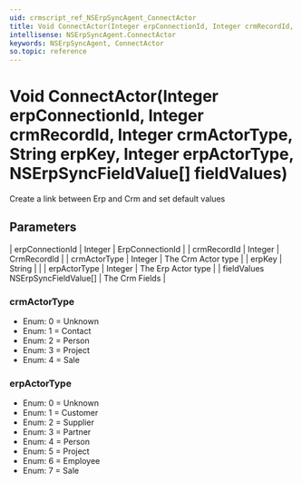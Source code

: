 ```yaml
---
uid: crmscript_ref_NSErpSyncAgent_ConnectActor
title: Void ConnectActor(Integer erpConnectionId, Integer crmRecordId, Integer crmActorType, String erpKey, Integer erpActorType, NSErpSyncFieldValue[] fieldValues)
intellisense: NSErpSyncAgent.ConnectActor
keywords: NSErpSyncAgent, ConnectActor
so.topic: reference
---
```


# Void ConnectActor(Integer erpConnectionId, Integer crmRecordId, Integer crmActorType, String erpKey, Integer erpActorType, NSErpSyncFieldValue[] fieldValues)

Create a link between Erp and Crm and set default values

## Parameters

| erpConnectionId | Integer | ErpConnectionId |
| crmRecordId | Integer | CrmRecordId |
| crmActorType | Integer | The Crm Actor type |
| erpKey | String | |
| erpActorType | Integer | The Erp Actor type |
| fieldValues NSErpSyncFieldValue[] | The Crm Fields |

### crmActorType

* Enum: 0 = Unknown
* Enum: 1 = Contact
* Enum: 2 = Person
* Enum: 3 = Project
* Enum: 4 = Sale

### erpActorType

* Enum: 0 = Unknown
* Enum: 1 = Customer
* Enum: 2 = Supplier
* Enum: 3 = Partner
* Enum: 4 = Person
* Enum: 5 = Project
* Enum: 6 = Employee
* Enum: 7 = Sale
